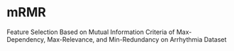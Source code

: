 # mRMR
Feature Selection Based on Mutual Information Criteria of Max-Dependency, Max-Relevance, and Min-Redundancy on Arrhythmia Dataset
